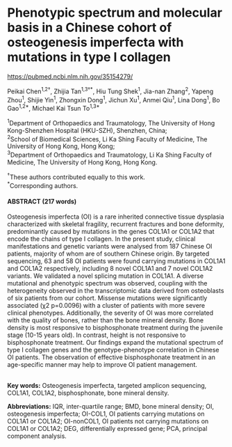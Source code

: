 # Phenotypic spectrum and molecular basis in a Chinese cohort of osteogenesis imperfecta with mutations in type I collagen

https://pubmed.ncbi.nlm.nih.gov/35154279/

Peikai Chen<sup>1,2†</sup>, Zhijia Tan<sup>1,3†\*</sup>, Hiu Tung Shek<sup>1</sup>, Jia-nan Zhang<sup>2</sup>, Yapeng Zhou<sup>1</sup>, Shijie Yin<sup>1</sup>, Zhongxin Dong<sup>1</sup>, 
Jichun Xu<sup>1</sup>, Anmei Qiu<sup>1</sup>, Lina Dong<sup>1</sup>, Bo Gao<sup>1,2*</sup>, Michael Kai Tsun To<sup>1,3*</sup>

<sup>1</sup>Department of Orthopaedics and Traumatology, The University of Hong Kong-Shenzhen Hospital (HKU-SZH), Shenzhen, China; <br>
<sup>2</sup>School of Biomedical Sciences, Li Ka Shing Faculty of Medicine, The University of Hong Kong, Hong Kong; <br>
<sup>3</sup>Department of Orthopaedics and Traumatology, Li Ka Shing Faculty of Medicine, The University of Hong Kong, Hong Kong.<br>

<sup>†</sup>These authors contributed equally to this work.<br>
<sup>\*</sup>Corresponding authors.

<h4>ABSTRACT (217 words)</h4>
Osteogenesis imperfecta (OI) is a rare inherited connective tissue dysplasia characterized with skeletal fragility, recurrent fractures and bone deformity, predominantly caused by mutations in the genes COL1A1 or COL1A2 that encode the chains of type I collagen. In the present study, clinical manifestations and genetic variants were analysed from 187 Chinese OI patients, majority of whom are of southern Chinese origin. By targeted sequencing, 63 and 58 OI patients were found carrying mutations in COL1A1 and COL1A2 respectively, including 8 novel COL1A1 and 7 novel COL1A2 variants. We validated a novel splicing mutation in COL1A1. A diverse mutational and phenotypic spectrum was observed, coupling with the heterogeneity observed in the transcriptomic data derived from osteoblasts of six patients from our cohort. Missense mutations were significantly associated (χ2 p=0.0096) with a cluster of patients with more severe clinical phenotypes. Additionally, the severity of OI was more correlated with the quality of bones, rather than the bone mineral density. Bone density is most responsive to bisphosphonate treatment during the juvenile stage (10-15 years old). In contrast, height is not responsive to bisphosphonate treatment. Our findings expand the mutational spectrum of type I collagen genes and the genotype-phenotype correlation in Chinese OI patients. The observation of effective bisphosphonate treatment in an age-specific manner may help to improve OI patient management.


<br><b>Key words:</b> Osteogenesis imperfecta, targeted amplicon sequencing, COL1A1, COL1A2, bisphosphonate, bone mineral density.

<b>Abbreviations:</b> IQR, inter-quartile range; BMD, bone mineral density; OI, osteogenesis imperfecta; OI-COL1, OI patients carrying mutations on COL1A1 or COL1A2; OI-nonCOL1, OI patients not carrying mutations on COL1A1 or COL1A2; DEG, differentially expressed gene; PCA, principal component analysis.
